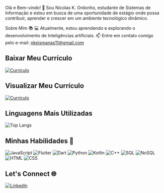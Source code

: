 Olá e Bem-vindo! 👋
Sou Nicolas K. Ordonho, estudante de Sistemas de Informação e estou em busca de uma oportunidade de estágio onde possa contribuir, aprender e crescer em um ambiente tecnológico dinâmico.

Sobre Mim 📚
💻 Atualmente, estou aprendendo e explorando o desenvolvimento de Inteligências artificiais.
📫 Entre em contato comigo pelo e-mail: nkeismanas11@gmail.com

## Baixar Meu Currículo  
[![Currículo](https://img.shields.io/badge/Currículo-PDF-blue?style=flat&logo=adobeacrobatreader&logoColor=white)](https://github.com/nicolaskms/nicolaskms/raw/main/CV.Nicolas.pdf)
## Visualizar Meu Currículo  
[![Currículo](https://img.shields.io/badge/Currículo-PDF-blue?style=flat&logo=adobeacrobatreader&logoColor=white)](https://github.com/nicolaskms/nicolaskms/blob/main/CV.Nicolas.pdf)
## Linguagens Mais Utilizadas
![Top Langs](https://github-readme-stats.vercel.app/api/top-langs/?username=nicolaskms&layout=compact&theme=radical)

## Minhas Habilidades 🚀
![JavaScript](https://img.shields.io/badge/JavaScript-F7DF1E?style=flat&logo=javascript&logoColor=black)
![Flutter](https://img.shields.io/badge/Flutter-02569B?style=flat&logo=flutter&logoColor=white)
![Dart](https://img.shields.io/badge/Dart-0175C2?style=flat&logo=dart&logoColor=white)
![Python](https://img.shields.io/badge/Python-3776AB?style=flat&logo=python&logoColor=white)
![Kotlin](https://img.shields.io/badge/Kotlin-0095D5?style=flat&logo=kotlin&logoColor=white)
![C++](https://img.shields.io/badge/C++-00599C?style=flat&logo=c%2B%2B&logoColor=white)
![SQL](https://img.shields.io/badge/SQL-4479A1?style=flat&logo=postgresql&logoColor=white)
![NoSQL](https://img.shields.io/badge/NoSQL-4DB33D?style=flat&logo=mongodb&logoColor=white)
![HTML](https://img.shields.io/badge/HTML5-E34F26?style=flat&logo=html5&logoColor=white)
![CSS](https://img.shields.io/badge/CSS3-1572B6?style=flat&logo=css3&logoColor=white)

## Let's Connect 🌐
[![LinkedIn](https://img.shields.io/badge/LinkedIn-0077B5?style=flat&logo=linkedin&logoColor=white)](https://www.linkedin.com/in/nicolas-keismanas-ordonho-0486b2286)
